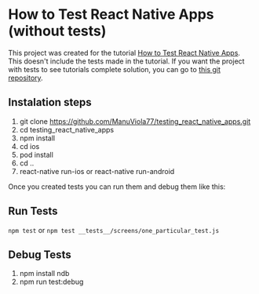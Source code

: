 # How to Test React Native Apps (without tests)
This project was created for the tutorial [How to Test React Native Apps](https://www.rootstrap.com/blog/how-to-test-react-native-apps/). This doesn't include the tests made in the tutorial. 
If you want the project with tests to see tutorials complete solution, you can go to [this git repository](https://github.com/ManuViola77/testing_react_native_apps_with_tests).

## Instalation steps

1. git clone https://github.com/ManuViola77/testing_react_native_apps.git
2. cd testing_react_native_apps
3. npm install
4. cd ios
5. pod install
6. cd ..
7. react-native run-ios or react-native run-android

Once you created tests you can run them and debug them like this: 

## Run Tests

`npm test` or `npm test __tests__/screens/one_particular_test.js`

## Debug Tests

1. npm install ndb
2. npm run test:debug

